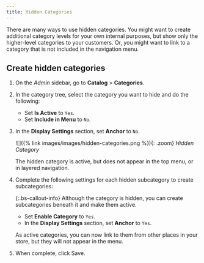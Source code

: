 ```yaml
---
title: Hidden Categories
---
```


There are many ways to use hidden categories. You might want to create additional category levels for your own internal purposes, but show only the higher-level categories to your customers. Or, you might want to link to a category that is not included in the navigation menu.

## Create hidden categories

1. On the _Admin_ sidebar, go to **Catalog** > **Categories**.

1. In the category tree, select the category you want to hide and do the following:

   - Set **Is Active** to `Yes`.
   - Set **Include in Menu** to `No`.

1. In the **Display Settings** section, set **Anchor** to `No`.

   ![]({% link images/images/hidden-categories.png %}){: .zoom}
   _Hidden Category_

    The hidden category is active, but does not appear in the top menu, or in layered navigation.

1. Complete the following settings for each hidden subcategory to create subcategories:

   {:.bs-callout-info}
   Although the category is hidden, you can create subcategories beneath it and make them active.

   - Set **Enable Category** to `Yes`.
   - In the **Display Settings** section, set **Anchor** to `Yes`.

    As active categories, you can now link to them from other places in your store, but they will not appear in the menu.

1. When complete, click <span class="btn">Save</span>.
